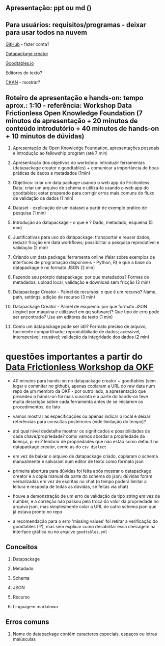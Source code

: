 ## Apresentação: ppt ou md ()


## Para usuários: requisitos/programas - deixar para usar todos na nuvem


[GitHub](https://github.com/) - fazer conta?

[Datapackage creator](https://create.frictionlessdata.io/)

[Goodtables.io](https://goodtables.io/)

Editores de texto?

[CKAN](dados.mg.gov.br) - mostrar?


## Roteiro de apresentação e hands-on: tempo aprox.: 1:10 - referência: Workshop Data Frictionless Open Knowledge Foundation (7 minutos de apresentação + 20 minutos de conteúdo introdutório + 40 minutos de hands-on + 10 minutos de dúvidas)

1. Apresentação da Open Knowledge Foundation, apresentações pessoais e introdução ao fellowship program (até 7 min)

2. Apresentação dos objetivos do workshop: introduzir ferramentas (datapackage creator e goodtables) + comunicar a importância de boas práticas de dados e metadados (1min)

3. Objetivos: criar um data package usando o web app do Frictionless Data; criar um arquivo de schema e utilizá-lo usando o web app do goodtables; estar preparado para corrigir erros mais comuns do fluxo de validação de dados (1 min)

4. Dataset - explicação de um dataset a partir de exemplo prático de pesquisa (1 min)

5. Introdução ao datapackage - o que é ? Dado, metadado, esquema (5 min)

6. Justificativas para uso do datapackage: transportar e reusar dados; reduzir fricção em data workflows; possibilitar a pesquisa reprodutível e validação (2 min)

7. Criando um data package: ferramenta online (falar sobre exemplos de interfaces de programação disponíveis - Python, R) e que a base do datapackage é no formato JSON (2 min)

8. Fazendo seu prórpio datapackage: por que metadados? Formas de metadados, upload local, validação e download sem fricção (2 min)

9. Datapackage Creator - Painel de recursos: o que é um recurso? Name, path, settings, adição de recurso (3 min)

10. Datapackage Creator - Painel de esquema: por que formato JSON (legível por máquina e utilizável em qq software)? Que tipo de erro pode ser encontrado? Uso em editores de texto (1 min)

11. Como um datapackage pode ser útil? Formato preciso de arquivo; facimente compartilhado; reprodutibiliade de dados; acessível, interoperável, reusável; validação da integridade dos dados (2 min)

# questões importantes a partir do [Data Frictionless Workshop da OKF](https://www.youtube.com/watch?v=EFQmudQP4io&feature=youtu.be&t=616)

* 40 minutos para hands-on no datapackage creator + goodtables (sem logar e commitar no github), apenas copiaram a URL do raw data num repo de um membro da OKF - por outro lado, a apresentação que precedeu o hands-on foi mais suscinta e a parte do hands-on teve muita descrição sobre cada ferramenta antes de se iniciarem os procedimentos, de fato

* vamos mostrar as especificações ou apenas indicar o local e deixar referências para consultas posteriores (vide limitação do tempo)?

* até qual nível dedetalhe mostrar os significados e possibilidades de cada chave/propriedade? como vamos abordar a propriedade da licença, p. ex.? lembrar de propriedades que não estão como default no datapackage creator, como as do ``csv dialect``

* em vez de baixar o arquivo de datapackage criado, copiaram o schema manualmente e salvaram num editor de texto como formato json

* primeira abertura para dúvidas foi feita após mostrar o datapackage creator e a cópia manual da parte do schema do json; dúvidas foram verbalizadas em vez de escritas no chat (o tempo poderá limitar a leitura e resposta de todas as dúvidas, se feitas via chat) 

* houve a demonstração de um erro de validação de tipo string em vez de number, e a correção não passou pela troca do valor da propriedade no arquivo json, mas simplesmente colar a URL de outro schema.json que já estava pronto no repo

* a recomendação para o erro 'missing values' foi retirar a verificação do goodtables (!?), mas sem explicar como desabilitar essa checagem na interface gráfica ou no arquivo ``goodtables.yml`` 


## Conceitos

1. Datapackage

2. Metadado

3. Schema

4. JSON

5. Recurso

6. Linguagem markdown


## Erros comuns

1. Nome do datapackage contém caracteres especiais, espaços ou letras maiúsculas